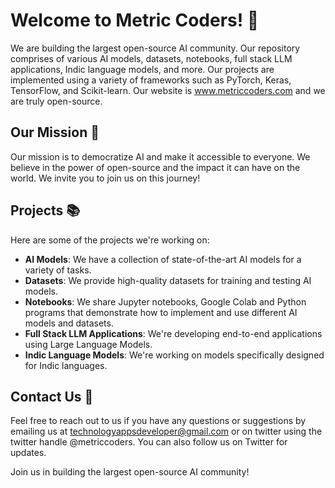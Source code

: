 # Welcome to Metric Coders! 👋

We are building the largest open-source AI community. Our repository comprises of various AI models, datasets, notebooks, full stack LLM applications, Indic language models, and more. Our projects are implemented using a variety of frameworks such as PyTorch, Keras, TensorFlow, and Scikit-learn. Our website is www.metriccoders.com and we are truly open-source.

## Our Mission 🚀

Our mission is to democratize AI and make it accessible to everyone. We believe in the power of open-source and the impact it can have on the world. We invite you to join us on this journey!

## Projects 📚

Here are some of the projects we're working on:

- **AI Models**: We have a collection of state-of-the-art AI models for a variety of tasks.
- **Datasets**: We provide high-quality datasets for training and testing AI models.
- **Notebooks**: We share Jupyter notebooks, Google Colab and Python programs that demonstrate how to implement and use different AI models and datasets.
- **Full Stack LLM Applications**: We're developing end-to-end applications using Large Language Models.
- **Indic Language Models**: We're working on models specifically designed for Indic languages.

## Contact Us 📧

Feel free to reach out to us if you have any questions or suggestions by emailing us at technologyappsdeveloper@gmail.com or on twitter using the twitter handle @metriccoders. You can also follow us on Twitter for updates.

Join us in building the largest open-source AI community!
